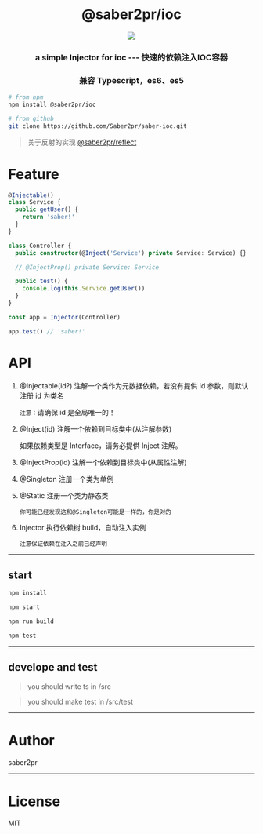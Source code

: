 <h1 align="center">@saber2pr/ioc</h1>
  <p align="center">
    <a href="https://www.npmjs.com/package/@saber2pr/ioc">
      <img src="https://img.shields.io/npm/v/@saber2pr/ioc.svg?color=blue" />
    </a>
  </p>
<h3 align="center">a simple Injector for ioc --- 快速的依赖注入IOC容器</h3>
<h3 align="center">兼容 Typescript，es6、es5</h3>

```bash
# from npm
npm install @saber2pr/ioc

# from github
git clone https://github.com/Saber2pr/saber-ioc.git

```

> 关于反射的实现 [@saber2pr/reflect](https://github.com/Saber2pr/-saber2pr-reflect)

# Feature

```ts
@Injectable()
class Service {
  public getUser() {
    return 'saber!'
  }
}

class Controller {
  public constructor(@Inject('Service') private Service: Service) {}

  // @InjectProp() private Service: Service

  public test() {
    console.log(this.Service.getUser())
  }
}

const app = Injector(Controller)

app.test() // 'saber!'
```

# API

1. @Injectable(id?) 注解一个类作为元数据依赖，若没有提供 id 参数，则默认注册 id 为类名

   `注意：`请确保 id 是全局唯一的！

2. @Inject(id) 注解一个依赖到目标类中(从注解参数)

   如果依赖类型是 Interface，请务必提供 Inject 注解。

3. @InjectProp(id) 注解一个依赖到目标类中(从属性注解)

4. @Singleton 注册一个类为单例

5. @Static 注册一个类为静态类

   `你可能已经发现这和@Singleton可能是一样的，你是对的`

6. Injector 执行依赖树 build，自动注入实例

   `注意保证依赖在注入之前已经声明`

---

## start

```bash
npm install
```

```bash
npm start

npm run build

npm test

```

---

## develope and test

> you should write ts in /src

> you should make test in /src/test

---

# Author

saber2pr

---

# License

MIT
